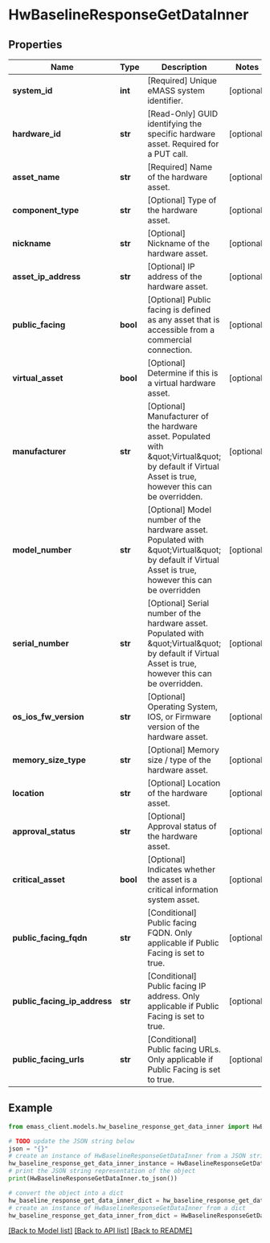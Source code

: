 # HwBaselineResponseGetDataInner


## Properties

Name | Type | Description | Notes
------------ | ------------- | ------------- | -------------
**system_id** | **int** | [Required] Unique eMASS system identifier. | [optional] 
**hardware_id** | **str** | [Read-Only] GUID identifying the specific hardware asset. Required for a PUT call. | [optional] 
**asset_name** | **str** | [Required] Name of the hardware asset. | [optional] 
**component_type** | **str** | [Optional] Type of the hardware asset. | [optional] 
**nickname** | **str** | [Optional] Nickname of the hardware asset. | [optional] 
**asset_ip_address** | **str** | [Optional] IP address of the hardware asset. | [optional] 
**public_facing** | **bool** | [Optional] Public facing is defined as any asset that is accessible from a commercial connection. | [optional] 
**virtual_asset** | **bool** | [Optional] Determine if this is a virtual hardware asset. | [optional] 
**manufacturer** | **str** | [Optional] Manufacturer of the hardware asset. Populated with \&quot;Virtual\&quot; by default if Virtual Asset is true, however this can be overridden. | [optional] 
**model_number** | **str** | [Optional] Model number of the hardware asset. Populated with \&quot;Virtual\&quot; by default if Virtual Asset is true, however this can be overridden | [optional] 
**serial_number** | **str** | [Optional] Serial number of the hardware asset. Populated with \&quot;Virtual\&quot; by default if Virtual Asset is true, however this can be overridden. | [optional] 
**os_ios_fw_version** | **str** | [Optional] Operating System, IOS, or Firmware version of the hardware asset. | [optional] 
**memory_size_type** | **str** | [Optional] Memory size / type of the hardware asset. | [optional] 
**location** | **str** | [Optional] Location of the hardware asset. | [optional] 
**approval_status** | **str** | [Optional] Approval status of the hardware asset. | [optional] 
**critical_asset** | **bool** | [Optional] Indicates whether the asset is a critical information system asset. | [optional] 
**public_facing_fqdn** | **str** | [Conditional] Public facing FQDN. Only applicable if Public Facing is set to true. | [optional] 
**public_facing_ip_address** | **str** | [Conditional] Public facing IP address. Only applicable if Public Facing is set to true. | [optional] 
**public_facing_urls** | **str** | [Conditional] Public facing URLs. Only applicable if Public Facing is set to true. | [optional] 

## Example

```python
from emass_client.models.hw_baseline_response_get_data_inner import HwBaselineResponseGetDataInner

# TODO update the JSON string below
json = "{}"
# create an instance of HwBaselineResponseGetDataInner from a JSON string
hw_baseline_response_get_data_inner_instance = HwBaselineResponseGetDataInner.from_json(json)
# print the JSON string representation of the object
print(HwBaselineResponseGetDataInner.to_json())

# convert the object into a dict
hw_baseline_response_get_data_inner_dict = hw_baseline_response_get_data_inner_instance.to_dict()
# create an instance of HwBaselineResponseGetDataInner from a dict
hw_baseline_response_get_data_inner_from_dict = HwBaselineResponseGetDataInner.from_dict(hw_baseline_response_get_data_inner_dict)
```
[[Back to Model list]](../README.md#documentation-for-models) [[Back to API list]](../README.md#documentation-for-api-endpoints) [[Back to README]](../README.md)


